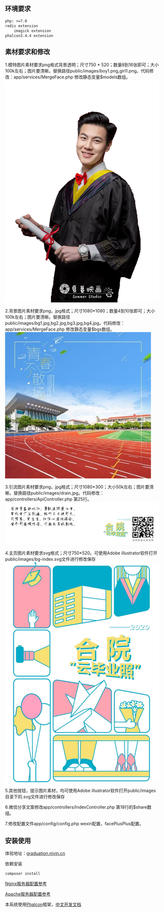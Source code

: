 ## 环境要求

	php: >=7.0
	redis extension
        imagick extension
	phalcon3.4.4 extension

## 素材要求和修改
1.模特图片素材要求png格式背景透明；尺寸750 * 520；数量8到16张即可；大小100k左右；图片要清晰。替换路径public/images/boy1.png,girl1.png。代码修改：app/services/MergeFace.php 修改静态变量$models数组。
![模特模板](doc/1.png)

2.背景图片素材要求png，jpg格式；尺寸1080*1080；数量4到10张即可；大小100k左右；图片要清晰。替换路径public/images/bg1.jpg,bg2.jpg,bg3.jpg,bg4.jpg。代码修改：app/services/MergeFace.php 修改静态变量$bgs数组。
![背景模板](doc/2.jpg)

3.引流图片素材要求png，jpg格式；尺寸1080*300；大小50k左右；图片要清晰。替换路径public/images/drain.jpg。代码修改：app/controllers/ApiController.php 第25行。
![背景模板](doc/3.jpg)

4.主页图片素材要求svg格式；尺寸750*520。可使用Adobe illustrator软件打开public/images/bg-index.svg文件进行修改保存
![背景模板](doc/4.jpg)

5.其他按钮，提示图片素材，均可使用Adobe illustrator软件打开public/images目录下的.svg文件进行修改保存

6.微信分享文案修改app/controllers/IndexController.php 第18行的$share数组。

7.修改配置文件app/config/config.php  wexin配置，facePlusPlus配置。

## 安装使用

体验地址：[graduation.nivin.cn](http://graduation.nivin.cn/)

依赖安装

```bash
composer install
```

[Nginx服务器配置参考](https://www.kancloud.cn/jaya1992/phalcon_doc_zh/753243#Nginx_46)

[Apache服务器配置参考](https://www.kancloud.cn/jaya1992/phalcon_doc_zh/753243#Apache_148)

本系统使用[Phalcon](https://phalcon.io/zh-cn)框架，[中文开发文档](https://www.kancloud.cn/jaya1992/phalcon_doc_zh)
